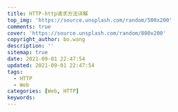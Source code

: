 ```yaml
---
title: HTTP-http请求方法详解
top_img: 'https://source.unsplash.com/random/500x200'
comments: true
cover: 'https://source.unsplash.com/random/800x200'
copyright_author: bo.wang
description: ''
sitemap: true
date: 2021-09-01 22:47:54
updated: 2021-09-01 22:47:54
tags:
  - HTTP
  - Web 
categories: [Web, HTTP]
keywords:
---
```



